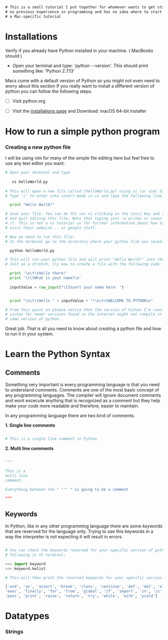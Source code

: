 <!----------------------------------------------------------------------------------------------------------------------------
Author: Ronald Munoz
Description: 	This is a personal tutorial documentation on how to get started with Python. 
              This documentation will walk you throught installations to simple programs you 
              can run in your own computer to learn how to use Python. 

              I'm learning Python with you and you might find some bugs and problems with 
              this documentation but please remember, we are learning together.
              Don't be a jerk! 
---------------------------------------------------------------------------------------------------------------------------->

<!------------------------------------ Just a small description at the top of my file -------------------------------------->
```diff
# This is a small tutorial I put together for whomever wants to get started with Python and has 
# no previous experience in programming and has no idea where to start. I use a MacBook so this is 
# a Mac-specific tutorial
```

<!----------------------------------------------------------------------------------------------------------------------------
# Installations : I'm using a mac
---------------------------------------------------------------------------------------------------------------------------->
# Installations
Verify if you already have Python installed in your machine. ( MacBooks should )
* Open your terminal and type: 'python --version'. This should print something like: 'Python 2.7.13'

Macs come with a default version of Python so you might not even need to worry about this section
If you really want to install a different version of python you can follow the following steps.

- [ ] Visit python.org
- [ ] Visit the [installations page] and Download: macOS 64-bit installer


<!----------------------------------------------------------------------------------------------------------------------------  
# How to run a simple python program
---------------------------------------------------------------------------------------------------------------------------->
# How to run a simple python program
### Creating a new python file

I will be using vim for many of the simple file editing here but feel free to use any text editor you want.

```python
# Open your terminal and type
   
   vi helloWorld.py
   
# This will open a new file called (helloWorld.py) using vi (or vim) directly in the terminal.
# Type 'i' to enter into insert-mode in vi and type the following line

  print "Hello World!"

# Save your file. You can do thi sin vi clicking on the [esc] key and then type ':wq' to write 
# and quit editing this file. Note that typing just :w writes or saves the file and :q will quit
# it. This is not a vi tutorial so for further informatino about how to use this powerful editor 
# visit their website .. or google stuff.

# Now we need to run this file!
# In the terminal go to the directory where your python file was saved. Type:

  python helloWorld.py

# This will run your python file and will print "Hello World!" into the terminal window!
# Just as a stretch, try now to create a file with the following code in it.

  print '\n\t\tHello there!'
  print '\t\tWhat is yout name?\n'
  
  inputValue = raw_input("\tInsert your name here: ")


  print "\n\t\tHello " + inputValue + "!\n\t\tWELCOME TO PYTHON\n"

# From this point on please notice that the version of Python I'm running is 2.7.13. Some of the 
# sintax for newer versions found in the internet might not compile in your system if you run this 
# same version of python.
```

Great job. That is all you need to know about creating a python file and how to run it in your system.

<!----------------------------------------------------------------------------------------------------------------------------
# Python syntax basics
---------------------------------------------------------------------------------------------------------------------------->
# Learn the Python Syntax
## Comments

Something very important is every programming language is that you need to understand comments. Comments are one of the most basic concept of any programming languages. The compiler will ignore document comments and wont excecute anything that is recognized as a comment but they help make your code more readable and therefore, easier to maintain.

In any programming language there are two kind of comments.

**1. Single line comments**
```python

# This is a single line comment in Python

```
**2. Multi line comments**
```python

""" 

This is a 
multi line
comment. 

Everything between the " """ " is going to be a comment

"""

```
## Keywords

In Python, like in any other programming language there are some *keywords* that are reserved for the language only. Trying to use this keywords in a way the interpreter is not expecting it will result in errors.

```python

# You can check the keywords reserved for your specific version of python by simply typing the 
# following in th terminal:

>>> import keyword
>>> keyword.kwlist

# This will then print the reserved keywords for your specific version of Python

['and', 'as', 'assert', 'break', 'class', 'continue', 'def', 'del', 'elif', 'else', 'except', 
'exec', 'finally', 'for', 'from', 'global', 'if', 'import', 'in', 'is', 'lambda', 'not', 'or', 
'pass', 'print', 'raise', 'return', 'try', 'while', 'with', 'yield']

```
<!----------------------------------------------------------------------------------------------------------------------------  
# Let's learn some cool stuff about Python datatypes
---------------------------------------------------------------------------------------------------------------------------->
# Datatypes
### Strings


<!-------------------------------------------- Links ------------------------------------------>
[installations page]: https://www.python.org/downloads/release/python-380/
